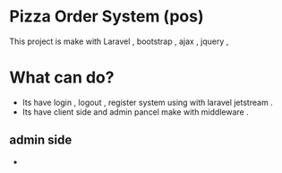 # Pizza Order System (pos)

This project is make with Laravel , bootstrap , ajax , jquery , 

# What can do?

- Its have login , logout , register system using with laravel jetstream  .
- Its have client side and admin pancel make with middleware .

## admin side 
- 
